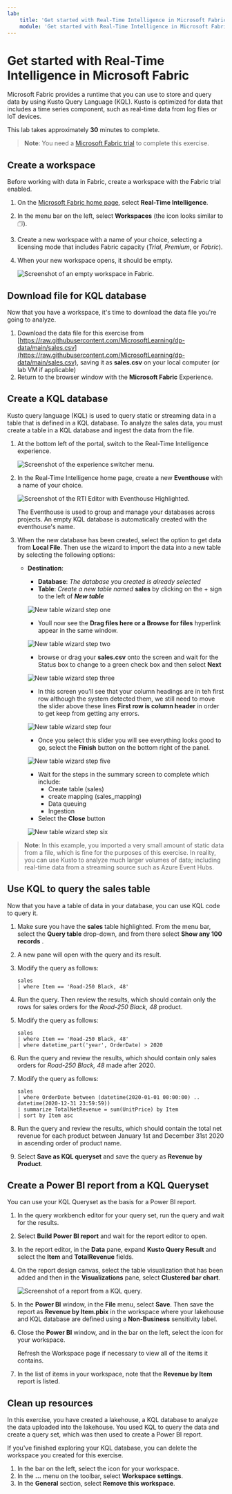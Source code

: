 ```yaml
---
lab:
    title: 'Get started with Real-Time Intelligence in Microsoft Fabric'
    module: 'Get started with Real-Time Intelligence in Microsoft Fabric'
---
```


# Get started with Real-Time Intelligence in Microsoft Fabric

Microsoft Fabric provides a runtime that you can use to store and query data by using Kusto Query Language (KQL). Kusto is optimized for data that includes a time series component, such as real-time data from log files or IoT devices.

This lab takes approximately **30** minutes to complete.

> **Note**: You need a [Microsoft Fabric trial](https://learn.microsoft.com/fabric/get-started/fabric-trial) to complete this exercise.

## Create a workspace

Before working with data in Fabric, create a workspace with the Fabric trial enabled.

1. On the [Microsoft Fabric home page](https://app.fabric.microsoft.com), select **Real-Time Intelligence**.
1. In the menu bar on the left, select **Workspaces** (the icon looks similar to &#128455;).
1. Create a new workspace with a name of your choice, selecting a licensing mode that includes Fabric capacity (*Trial*, *Premium*, or *Fabric*).
1. When your new workspace opens, it should be empty.

    ![Screenshot of an empty workspace in Fabric.](./Images/new-workspace.png)

## Download file for KQL database

Now that you have a workspace, it's time to download the data file you're going to analyze.

1. Download the data file for this exercise from [https://raw.githubusercontent.com/MicrosoftLearning/dp-data/main/sales.csv](https://raw.githubusercontent.com/MicrosoftLearning/dp-data/main/sales.csv), saving it as **sales.csv** on your local computer (or lab VM if applicable)
1. Return to the browser window with the **Microsoft Fabric** Experience.

## Create a KQL database

Kusto query language (KQL) is used to query static or streaming data in a table that is defined in a KQL database. To analyze the sales data, you must create a table in a KQL database and ingest the data from the file.

1. At the bottom left of the portal, switch to the Real-Time Intelligence experience.

    ![Screenshot of the experience switcher menu.](./Images/fabric-real-time.png)

2. In the Real-Time Intelligence home page, create a new **Eventhouse** with a name of your choice.

   ![Screenshot of the RTI Editor with Eventhouse Highlighted.](./Images/create-kql-db.png)

   The Eventhouse is used to group and manage your databases across projects. An empty KQL database is automatically created with the eventhouse's name.
   
3. When the new database has been created, select the option to get data from **Local File**. Then use the wizard to import the data into a new table by selecting the following options:
    - **Destination**:
        - **Database**: *The database you created is already selected*
        - **Table**: *Create a new table named* **sales** by clicking on the + sign to the left of ***New table***

        ![New table wizard step one](./Images/import-wizard-local-file-1.png?raw=true)

        - Youll now see the **Drag files here or a Browse for files** hyperlink appear in the same window.

        ![New table wizard step two](./Images/import-wizard-local-file-2.png?raw=true)

        - browse or drag your **sales.csv** onto the screen and wait for the Status box to change to a green check box and then select **Next**

        ![New table wizard step three](./Images/import-wizard-local-file-3.png?raw=true)

        - In this screen you'll see that your column headings are in teh first row although the system detected them, we still need to move the slider above these lines **First row is column header** in order to get keep from getting any errors.
        
        ![New table wizard step four](./Images/import-wizard-local-file-4.png?raw=true)

        - Once you select this slider you will see everything looks good to go, select the **Finish** button on the bottom right of the panel.

        ![New table wizard step five](./Images/import-wizard-local-file-5.png?raw=true)

        - Wait for the steps in the summary screen to complete which include:
            - Create table (sales)
            - create mapping (sales_mapping)
            - Data queuing
            - Ingestion
        - Select the **Close** button

        ![New table wizard step six](./Images/import-wizard-local-file-6.png?raw=true)

> **Note**: In this example, you imported a very small amount of static data from a file, which is fine for the purposes of this exercise. In reality, you can use Kusto to analyze much larger volumes of data; including real-time data from a streaming source such as Azure Event Hubs.

## Use KQL to query the sales table

Now that you have a table of data in your database, you can use KQL code to query it.

1. Make sure you have the **sales** table highlighted. From the menu bar, select the **Query table** drop-down, and from there select **Show any 100 records** .

2. A new pane will open with the query and its result. 

3. Modify the query as follows:

    ```kusto
   sales
   | where Item == 'Road-250 Black, 48'
    ```

4. Run the query. Then review the results, which should contain only the rows for sales orders for the *Road-250 Black, 48* product.

5. Modify the query as follows:

    ```kusto
   sales
   | where Item == 'Road-250 Black, 48'
   | where datetime_part('year', OrderDate) > 2020
    ```

6. Run the query and review the results, which should contain only sales orders for *Road-250 Black, 48* made after 2020.

7. Modify the query as follows:

    ```kusto
   sales
   | where OrderDate between (datetime(2020-01-01 00:00:00) .. datetime(2020-12-31 23:59:59))
   | summarize TotalNetRevenue = sum(UnitPrice) by Item
   | sort by Item asc
    ```

8. Run the query and review the results, which should contain the total net revenue for each product between January 1st and December 31st 2020 in ascending order of product name.
9. Select **Save as KQL queryset** and save the query as **Revenue by Product**.

## Create a Power BI report from a KQL Queryset

You can use your KQL Queryset as the basis for a Power BI report.

1. In the query workbench editor for your query set, run the query and wait for the results.
2. Select **Build Power BI report** and wait for the report editor to open.
3. In the report editor, in the **Data** pane, expand **Kusto Query Result** and select the **Item** and **TotalRevenue** fields.
4. On the report design canvas, select the table visualization that has been added and then in the **Visualizations** pane, select **Clustered bar chart**.

    ![Screenshot of a report from a KQL query.](./Images/kql-report.png)

5. In the **Power BI** window, in the **File** menu, select **Save**. Then save the report as **Revenue by Item.pbix** in the workspace where your lakehouse and KQL database are defined using a **Non-Business** sensitivity label.
6. Close the **Power BI** window, and in the bar on the left, select the icon for your workspace.

    Refresh the Workspace page if necessary to view all of the items it contains.

7. In the list of items in your workspace, note that the **Revenue by Item** report is listed.

## Clean up resources

In this exercise, you have created a lakehouse, a KQL database to analyze the data uploaded into the lakehouse. You used KQL to query the data and create a query set, which was then used to create a Power BI report.

If you've finished exploring your KQL database, you can delete the workspace you created for this exercise.

1. In the bar on the left, select the icon for your workspace.
2. In the **...** menu on the toolbar, select **Workspace settings**.
3. In the **General** section, select **Remove this workspace**.
